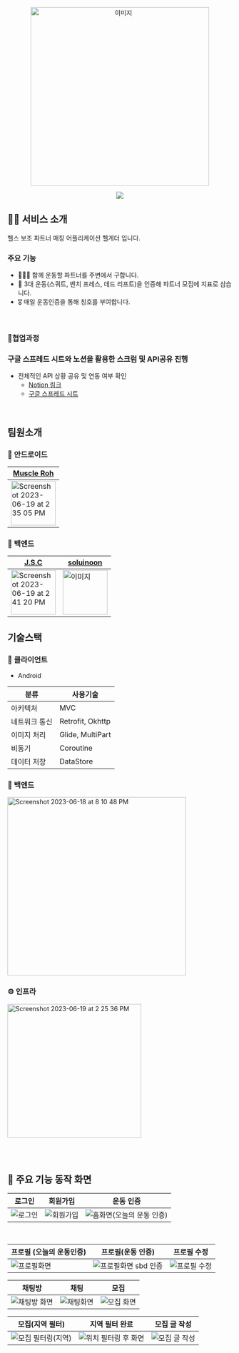 
<p align="center">
  <img src="https://github.com/hel-gather/hel-gather-server/assets/67910922/37af5b02-80c3-4762-8985-e256092ea29e" alt="이미지" style="width: 400px;">

</p>

<p align="center">
  <a href="https://github.com/hel-gather/hel-gather-server/wiki">
    <img src="https://img.shields.io/badge/Github Wiki-FC6D26?style=for-the-badge&logo=Github&logoColor=white">
  </a>
</p>

## 🏋️‍♀️ 서비스 소개
헬스 보조 파트너 매칭 어플리케이션 헬게더 입니다.

### 주요 기능
* 🧑‍🤝‍🧑 함께 운동할 파트너를 주변에서 구합니다.
* 💪 3대 운동(스쿼트, 벤치 프레스, 데드 리프트)을 인증해 파트너 모집에 지표로 삼습니다.
* 🎖️ 매일 운동인증을 통해 칭호를 부여합니다.

<br>

### 📝협업과정

### 구글 스프레드 시트와 노션을 활용한 스크럼 및 API공유 진행

- 전체적인 API 상황 공유 및 연동 여부 확인
    - [Notion 링크](https://www.notion.so/hel-gather-66a89ff7e0bd4b08aa8f9b45cb588255?pvs=21)
    - [구글 스프레드 시트](https://docs.google.com/spreadsheets/d/17-fmBPZ63nc6bCQqaylw76ZJjoMvthpS2mK8A2o37AA/edit?usp=sharing)

<br>

## 팀원소개
### 🤖 안드로이드
|[Muscle Roh](https://github.com/BENDENG1)|
|---|
|<img width="100" alt="Screenshot 2023-06-19 at 2 35 05 PM" src="https://github.com/hel-gather/hel-gather-server/assets/67910922/48efcd3b-e472-4a83-b423-76a8b811792f">|

### 🚪 백엔드
|[J.S.C](https://github.com/vmfaldwntjd)|[soluinoon](https://github.com/soluinoon)|
|---|---|
|<img width="100" alt="Screenshot 2023-06-19 at 2 41 20 PM" src="https://github.com/hel-gather/hel-gather-server/assets/67910922/d9ade50f-3d51-4674-bbc2-96046980e01d">|<img src="https://github.com/hel-gather/hel-gather-server/assets/67910922/119dd9f5-5fbe-4c46-ac7a-a195526f2112" alt="이미지" style="width: 100px;">|

## 기술스택

### 💪 클라이언트
- Android

| 분류 | 사용기술 |
| -- | -- |
|아키텍처|MVC|
|네트워크 통신|Retrofit, Okhttp|
|이미지 처리|Glide, MultiPart|
|비동기|Coroutine|
|데이터 저장|DataStore|

### 🚪 백엔드
<img width="400" alt="Screenshot 2023-06-18 at 8 10 48 PM" src="https://github.com/hel-gather/hel-gather-server/assets/67910922/ad5c8217-154e-41e7-8d54-4fbfb807c3ae">

### ⚙️ 인프라
<img width="300" alt="Screenshot 2023-06-19 at 2 25 36 PM" src="https://github.com/hel-gather/hel-gather-server/assets/67910922/bad9b524-5414-4bb8-87db-b1eea555cb78">

<br><br>

## 📲 주요 기능 동작 화면

|로그인|회원가입|운동 인증|
|---|---|---|
|![로그인](https://github.com/hel-gather/hel-gather-client/assets/76191161/8c8dd69c-a72f-4392-bc7a-b5796f789c26)|![회원가입](https://github.com/hel-gather/hel-gather-client/assets/76191161/d348571e-17b3-47aa-8692-2f6869ad0d21)|![홈화면(오늘의 운동 인증)](https://github.com/hel-gather/hel-gather-client/assets/76191161/ac54d7f5-04e7-4d6a-ba54-bc5ce9bc2027)|

<br>

|프로필 (오늘의 운동인증)|프로필(운동 인증)|프로필 수정|
|---|---|---|
|![프로필화면](https://github.com/hel-gather/hel-gather-client/assets/76191161/f1edd104-cefd-456e-9716-b54018f4fa39)|![프로필화면 sbd 인증](https://github.com/hel-gather/hel-gather-client/assets/76191161/7e161d9a-bd52-4066-8f17-775a49561434)|![프로필 수정](https://github.com/hel-gather/hel-gather-client/assets/76191161/82cd9c8c-ad7b-4560-b588-5419a1d8c8c9)|

|채팅방|채팅|모집|
|---|---|---|
|![채팅방 화면](https://github.com/hel-gather/hel-gather-client/assets/76191161/73238ed4-57d5-4476-b38b-eafd72b7556c)|![채팅화면](https://github.com/hel-gather/hel-gather-client/assets/76191161/9965d1d4-486c-47f5-9a8d-ad5961cec3f1)|![모집 화면](https://github.com/hel-gather/hel-gather-client/assets/76191161/464b35c0-c590-499a-bae8-68f6126fcd78)|

|모집(지역 필터)|지역 필터 완료|모집 글 작성|
|---|---|---|
|![모집 필터링(지역)](https://github.com/hel-gather/hel-gather-client/assets/76191161/4be04dcd-c772-427e-b5a3-1fe9b17f97cb)|![위치 필터링 후 화면](https://github.com/hel-gather/hel-gather-client/assets/76191161/9f50878d-2ec2-4c13-a641-2071dae4f55e)|![모집 글 작성](https://github.com/hel-gather/hel-gather-client/assets/76191161/9193592a-c473-4b39-bd39-9213af780950)|









